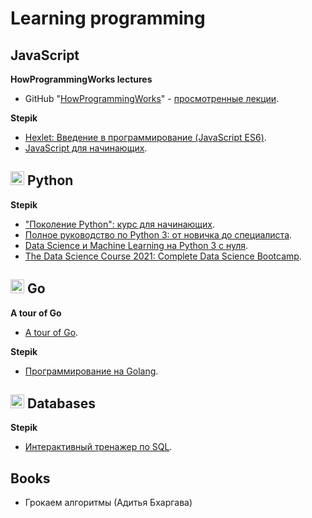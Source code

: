 # Learning programming

<link rel="stylesheet" href="https://cdn.jsdelivr.net/gh/devicons/devicon@v2.14.0/devicon.min.css">


## <i class="devicon-javascript-plain colored"></i> JavaScript

**HowProgrammingWorks lectures**
+ GitHub "[HowProgrammingWorks](https://github.com/HowProgrammingWorks/Index/blob/master/Courses/Fundamentals.md)" - [просмотренные лекции](./JavaScript/HowProgrammingWorks/README.md).

**Stepik**
+ [Hexlet: Введение в программирование (JavaScript ES6)](https://stepik.org/13929).
+ [JavaScript для начинающих](https://stepik.org/2223).

## <img src="https://cdn.jsdelivr.net/gh/devicons/devicon/icons/python/python-original.svg" width="22px"/> Python

**Stepik**
+ ["Поколение Python": курс для начинающих](https://stepik.org/58852).
+ [Полное руководство по Python 3: от новичка до специалиста](https://www.udemy.com/course/bestpython/).
+ [Data Science и Machine Learning на Python 3 с нуля](https://www.udemy.com/course/data-science-python-3/).
+ [The Data Science Course 2021: Complete Data Science Bootcamp](https://www.udemy.com/course/the-data-science-course-complete-data-science-bootcamp/).

## <img src="https://cdn.jsdelivr.net/gh/devicons/devicon/icons/go/go-original.svg" width="22px"/> Go

**A tour of Go**
+ [A tour of Go](https://go.dev/tour/list).

**Stepik**
+ [Программирование на Golang](https://stepik.org/course/54403/).

## <img src="https://cdn.jsdelivr.net/gh/devicons/devicon/icons/mongodb/mongodb-original.svg" width="22px"/> Databases

**Stepik**
+ [Интерактивный тренажер по SQL](https://stepik.org/63054).

## Books
+ Грокаем алгоритмы (Адитья Бхаргава)
